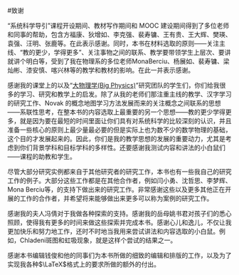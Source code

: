 #致谢

“系统科学导引”课程开设期间、教材写作期间和 MOOC 建设期间得到了多位老师和同事的帮助，包含方福康、狄增如、李克强、裴寿镛、王有贵、王大辉、樊瑛、袁强、汪明、张鹿等。在此表示感谢。同时，本书在材料选取的原则——关注主线、“教的更少，学得更多”、关注事物之间的联系、教学要带领学生上层次、要讲就讲个明白等，受到了我在物理系的多位老师MonaBerciu、杨展如、裴寿镛、梁灿彬、漆安慎、喀兴林等的教学和教材的影响。在此一并表示感谢。

感谢我的课堂上的以及“[大物理学(Big Physics)](http://www.bigphysics.org)”研究团队的学生们，你们给我很多的学习、研究和教学上的启发。除了从我的老师们那注重主线的教学、汉字学习的研究工作、Novak 的概念地图学习方法发展而来的关注概念之间联系的思想——系联性思考，在整本书的内容选取上最重要的另一个思想——教的更少学得更多，就是因为要在最短的时间里面让你们具有对系统科学的比较深刻的认识，并且准备一些核心的原则上最少量最必要的但是实际上也为数不少的数学物理的基础，这个目的才发展起来的。因此，你们是我的教学思想的发展的重要动力，尤其是考虑到你们背景学科和目标学科的多样性。还要感谢我测试内容和讲法的小白鼠们——课程的助教和学生。

尽管大部分研究实例都来自于其他研究者的研究工作，本书也有一些我自己的研究工作的例子。大部分这些工作都是在其他合作者，例如闫小勇、沈哲思、李梦辉、Mona Berciu等，的支持下做出来的研究工作。非常感谢这些以及更多其他正在开展的工作的合作者，并希望将来能够做出来更多可以称为案例的研究工作。

感谢我的夫人冯倩对于我做各种探索的支持。感谢我的岳母姚书君对孩子们的悉心照顾，使得我有更多的时间来做这些探索并完成本书。感谢心儿和逸儿，不仅让我更加快乐和努力地工作，还时不时地当我用来尝试讲法和内容选取的小白鼠。例如，Chladeni斑图和虹吸现象，就是这样个尝试的结果之一。

感谢本书编辑钱俊和他的同事们为本书所做的细致的编辑和排版的工作，以及为了实现我各种$\LaTeX$格式上的要求所做的额外的付出。
